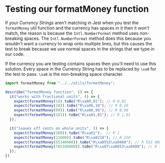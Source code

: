 # Testing our formatMoney function

If your *Currency Strings* aren't matching in Jest when you test the `formatMoney` util function and the currency has spaces in it then it won't match, the reason is because the `Intl.NumberFormat` method uses non-breaking spaces. The `Intl.NumberFormat` method does this because you wouldn't want a currency to wrap onto multiple lines, but this causes the test to break because we use normal spaces in the strings that we type in our code.

If the currency you are testing contains spaces then you'll need to use this solution. Every space in the Currency String has to be replaced by `\xa0` for the test to pass. `\xa0` is the non-breaking space character.

```js:title=__tests__/utils/formatMoney.test.ts {5,6,7,8,12,13,14,15}
import formatMoney from "../../utils/formatMoney";

describe("formatMoney function", () => {
  it("works with fractional units", () => {
    expect(formatMoney(1)).toBe("R\xa00,01"); // R 0,01
    expect(formatMoney(10)).toBe("R\xa00,10"); // R 0,10
    expect(formatMoney(99)).toBe("R\xa00,99"); // R 0,99
    expect(formatMoney(101)).toBe("R\xa01,01"); // R 1,01
  });

  it("leaves off cents on whole units", () => {
    expect(formatMoney(100)).toBe("R\xa01");  // R 1
    expect(formatMoney(21000)).toBe("R\xa0210"); // R 210
    expect(formatMoney(55340000)).toBe("R\xa0553\xa0400"); // R 553 400
    expect(formatMoney(785340000)).toBe("R\xa07\xa0853\xa0400"); // R 7 853 400
  });
})
```
